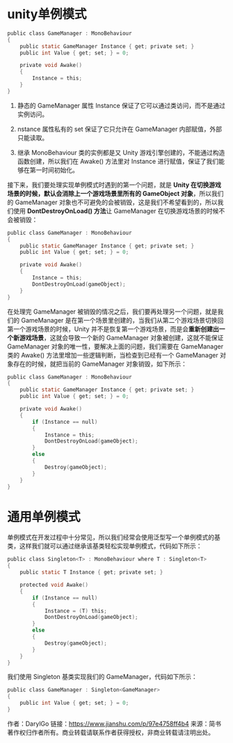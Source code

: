 # unity单例模式

```c
public class GameManager : MonoBehaviour
{
    public static GameManager Instance { get; private set; }
    public int Value { get; set; } = 0;

    private void Awake()
    {
        Instance = this;
    }
}
```

1. 静态的 GameManager 属性 Instance 保证了它可以通过类访问，而不是通过实例访问。

2. nstance 属性私有的 set 保证了它只允许在 GameManager 内部赋值，外部只能读取。
3. 继承 MonoBehaviour 类的实例都是又 Unity 游戏引擎创建的，不能通过构造函数创建，所以我们在 Awake() 方法里对 Instance 进行赋值，保证了我们能够在第一时间初始化。



接下来，我们要处理实现单例模式时遇到的第一个问题，就是 **Unity 在切换游戏场景的时候，默认会消除上一个游戏场景里所有的 GameObject 对象**，所以我们的 GameManager 对象也不可避免的会被销毁，这是我们不希望看到的，所以我们使用 **DontDestroyOnLoad() 方法**让 GameManager 在切换游戏场景的时候不会被销毁：

```c
public class GameManager : MonoBehaviour
{
    public static GameManager Instance { get; private set; }
    public int Value { get; set; } = 0;

    private void Awake()
    {
        Instance = this;
        DontDestroyOnLoad(gameObject);
    }
}
```

在处理完 GameManager 被销毁的情况之后，我们要再处理另一个问题，就是我们的 GameManager 是在第一个场景里创建的，当我们从第二个游戏场景切换回第一个游戏场景的时候，Unity 并不是恢复第一个游戏场景，而是会**重新创建出一个新游戏场景**，这就会导致一个新的 GameManager 对象被创建，这就不能保证 GameManager 对象的唯一性，要解决上面的问题，我们需要在 GameManager 类的 Awake() 方法里增加一些逻辑判断，当检查到已经有一个 GameManager 对象存在的时候，就把当前的 GameManager 对象销毁，如下所示：

```c
public class GameManager : MonoBehaviour
{
    public static GameManager Instance { get; private set; }
    public int Value { get; set; } = 0;

    private void Awake()
    {
        if (Instance == null)
        {
            Instance = this;
            DontDestroyOnLoad(gameObject);
        }
        else
        {
            Destroy(gameObject);
        }
    }
}
```



# 通用单例模式

单例模式在开发过程中十分常见，所以我们经常会使用泛型写一个单例模式的基类，这样我们就可以通过继承该基类轻松实现单例模式，代码如下所示：



```c
public class Singleton<T> : MonoBehaviour where T : Singleton<T>
{
    public static T Instance { get; private set; }

    protected void Awake()
    {
        if (Instance == null)
        {
            Instance = (T) this;
            DontDestroyOnLoad(gameObject);
        }
        else
        {
            Destroy(gameObject);
        }
    }
}
```

我们使用 Singleton 基类实现我们的 GameManager，代码如下所示：



```c
public class GameManager : Singleton<GameManager>
{
    public int Value { get; set; } = 0;
}
```



作者：DarylGo
链接：https://www.jianshu.com/p/97e4758ff4b4
来源：简书
著作权归作者所有。商业转载请联系作者获得授权，非商业转载请注明出处。